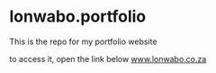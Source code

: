 # lonwabo.portfolio
This is the repo for my portfolio website

to access it, open the link below
www.lonwabo.co.za

